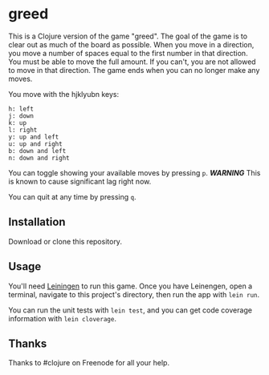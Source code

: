 # greed

This is a Clojure version of the game "greed". The goal of the game is to clear out
as much of the board as possible. When you move in a direction, you move a number
of spaces equal to the first number in that direction. You must be able to move the
full amount. If you can't, you are not allowed to move in that direction. The game
ends when you can no longer make any moves.

You move with the hjklyubn keys:
```
h: left
j: down
k: up
l: right
y: up and left
u: up and right
b: down and left
n: down and right
```

You can toggle showing your available moves by pressing `p`. ***WARNING*** This is known to cause significant lag right now.

You can quit at any time by pressing `q`.

## Installation

Download or clone this repository.

## Usage

You'll need [Leiningen](http://leiningen.org) to run this game. Once you have Leinengen, open a terminal, navigate to this project's directory, then run the app with `lein run`.

You can run the unit tests with `lein test`, and you can get code coverage information with `lein cloverage`.

## Thanks

Thanks to #clojure on Freenode for all your help.
